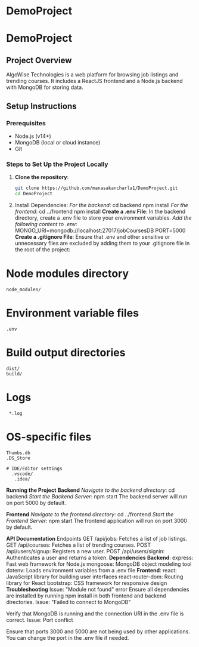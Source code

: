 ﻿# DemoProject
# DemoProject

## Project Overview
AlgoWise Technologies is a web platform for browsing job listings and trending courses. It includes a ReactJS frontend and a Node.js backend with MongoDB for storing data.

## Setup Instructions

### Prerequisites
- Node.js (v14+)
- MongoDB (local or cloud instance)
- Git

### Steps to Set Up the Project Locally
1. **Clone the repository**:
   ```bash
   git clone https://github.com/manasakancharla1/DemoProject.git
   cd DemoProject
   
2.  Install Dependencies:
 *For the backend*:
   cd backend
   npm install
 *For the frontend*:
   cd ../frontend
   npm install
**Create a .env File**:
In the backend directory, create a .env file to store your environment variables.
*Add the following content to .env*:
  MONGO_URI=mongodb://localhost:27017/jobCoursesDB
  PORT=5000
**Create a .gitignore File**:
Ensure that .env and other sensitive or unnecessary files are excluded by adding them to your .gitignore file in the root of the project:
  # Node modules directory
    node_modules/

  # Environment variable files
    .env

  # Build output directories
    dist/
    build/

   # Logs
     *.log

   # OS-specific files
    Thumbs.db
    .DS_Store

    # IDE/Editor settings
      .vscode/
       .idea/
**Running the Project**
**Backend**
*Navigate to the backend directory*:
cd backend
*Start the Backend Server*:
npm start
The backend server will run on port 5000 by default.

**Frontend**
*Navigate to the frontend directory*:
cd ../frontend
*Start the Frontend Server*:
npm start
The frontend application will run on port 3000 by default.

**API Documentation**
Endpoints
GET /api/jobs: Fetches a list of job listings.
GET /api/courses: Fetches a list of trending courses.
POST /api/users/signup: Registers a new user.
POST /api/users/signin: Authenticates a user and returns a token.
**Dependencies**
**Backend**:
express: Fast web framework for Node.js
mongoose: MongoDB object modeling tool
dotenv: Loads environment variables from a .env file
**Frontend**:
react: JavaScript library for building user interfaces
react-router-dom: Routing library for React
bootstrap: CSS framework for responsive design
**Troubleshooting**
Issue: "Module not found" error
Ensure all dependencies are installed by running npm install in both frontend and backend directories.
Issue: "Failed to connect to MongoDB"

Verify that MongoDB is running and the connection URI in the .env file is correct.
Issue: Port conflict

Ensure that ports 3000 and 5000 are not being used by other applications. You can change the port in the .env file if needed.

